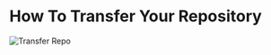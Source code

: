 # How To Transfer Your Repository

![Transfer Repo](/Users/candaceandrews/Desktop/Momentum/Snail/pictures/how_to_transfer_repo.png)